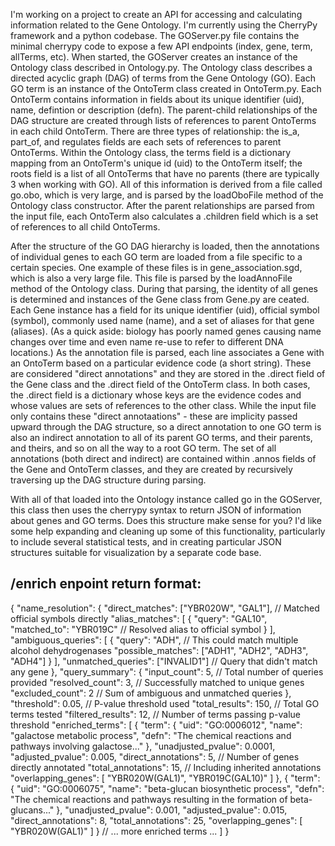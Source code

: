 I'm working on a project to create an API for accessing and calculating information related to the Gene Ontology. I'm currently using the CherryPy framework and a python codebase. The GOServer.py file contains the minimal cherrypy code to expose a few API endpoints (index, gene, term, allTerms, etc). When started, the GOServer creates an instance of the Ontology class described in Ontology.py. The Ontology class describes a directed acyclic graph (DAG) of terms from the Gene Ontology (GO). Each GO term is an instance of the OntoTerm class created in OntoTerm.py. Each OntoTerm contains information in fields about its unique identifier (uid), name, defintion or description (defn). The parent-child relationships of the DAG structure are created through lists of references to parent OntoTerms in each child OntoTerm. There are three types of relationship: the is_a, part_of, and regulates fields are each sets of references to parent OntoTerms. Within the Ontology class, the terms field is a dictionary mapping from an OntoTerm's unique id (uid) to the OntoTerm itself; the roots field is a list of all OntoTerms that have no parents (there are typically 3 when working with GO). All of this information is derived from a file called go.obo, which is very large, and is parsed by the loadOboFile method of the Ontology class constructor. After the parent relationships are parsed from the input file, each OntoTerm also calculates a .children field which is a set of references to all child OntoTerms.

After the structure of the GO DAG hierarchy is loaded, then the annotations of individual genes to each GO term are loaded from a file specific to a certain species. One example of these files is in gene_association.sgd, which is also a very large file. This file is parsed by the loadAnnoFile method of the Ontology class. During that parsing, the identity of all genes is determined and instances of the Gene class from Gene.py are ceated. Each Gene instance has a field for its unique identifier (uid), official symbol (symbol), commonly used name (name), and a set of aliases for that gene (aliases). (As a quick aside: biology has poorly named genes causing name changes over time and even name re-use to refer to different DNA locations.)  As the annotation file is parsed, each line associates a Gene with an OntoTerm based on a particular evidence code (a short string). These are considered "direct annotations" and they are stored in the .direct field of the Gene class and the .direct field of the OntoTerm class. In both cases, the .direct field is a dictionary whose keys are the evidence codes and whose values are sets of references to the other class. While the input file only contains these "direct annotaations" - these are implicity passed upward through the DAG structure, so a direct annotation to one GO term is also an indirect annotation to all of its parent GO terms, and their parents, and theirs, and so on all the way to a root GO term. The set of all annotations (both direct and indirect) are contained within .annos fields of the Gene and OntoTerm classes, and they are created by recursively traversing up the DAG structure during parsing.

With all of that loaded into the Ontology instance called go in the GOServer, this class then uses the cherrypy syntax to return JSON of information about genes and GO terms. Does this structure make sense for you? I'd like some help expanding and cleaning up some of this functionality, particularly to include several statistical tests, and in creating particular JSON structures suitable for visualization by a separate code base.





## /enrich enpoint return format:
{
    "name_resolution": {
        "direct_matches": ["YBR020W", "GAL1"],  // Matched official symbols directly
        "alias_matches": [
            {
                "query": "GAL10",
                "matched_to": "YBR019C"  // Resolved alias to official symbol
            }
        ],
        "ambiguous_queries": [
            {
                "query": "ADH",  // This could match multiple alcohol dehydrogenases
                "possible_matches": ["ADH1", "ADH2", "ADH3", "ADH4"]
            }
        ],
        "unmatched_queries": ["INVALID1"]  // Query that didn't match any gene
    },
    "query_summary": {
        "input_count": 5,      // Total number of queries provided
        "resolved_count": 3,    // Successfully matched to unique genes
        "excluded_count": 2     // Sum of ambiguous and unmatched queries
    },
    "threshold": 0.05,         // P-value threshold used
    "total_results": 150,      // Total GO terms tested
    "filtered_results": 12,    // Number of terms passing p-value threshold
    "enriched_terms": [
        {
            "term": {
                "uid": "GO:0006012",
                "name": "galactose metabolic process",
                "defn": "The chemical reactions and pathways involving galactose..."
            },
            "unadjusted_pvalue": 0.0001,
            "adjusted_pvalue": 0.005,
            "direct_annotations": 5,     // Number of genes directly annotated
            "total_annotations": 15,     // Including inherited annotations
            "overlapping_genes": [
                "YBR020W(GAL1)",
                "YBR019C(GAL10)"
            ]
        },
        {
            "term": {
                "uid": "GO:0006075",
                "name": "beta-glucan biosynthetic process",
                "defn": "The chemical reactions and pathways resulting in the formation of beta-glucans..."
            },
            "unadjusted_pvalue": 0.001,
            "adjusted_pvalue": 0.015,
            "direct_annotations": 8,
            "total_annotations": 25,
            "overlapping_genes": [
                "YBR020W(GAL1)"
            ]
        }
        // ... more enriched terms ...
    ]
}